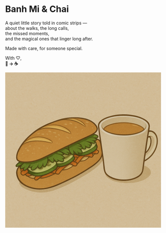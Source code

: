 # Banh Mi & Chai 

A quiet little story told in comic strips —  
about the walks, the long calls,  
the missed moments,  
and the magical ones that linger long after. 

Made with care, for someone special.

With ♡,  
**🥖 → ☕** 

<img src="https://github.com/banhmi-chai/banhmi-chai.github.io/blob/main/chapters/cover/banhmi-chai-1.png?raw=true" alt="Project Screenshot" width="500"/>
